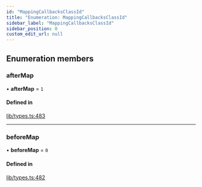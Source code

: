 ```yaml
---
id: "MappingCallbacksClassId"
title: "Enumeration: MappingCallbacksClassId"
sidebar_label: "MappingCallbacksClassId"
sidebar_position: 0
custom_edit_url: null
---
```


## Enumeration members

### afterMap

• **afterMap** = `1`

#### Defined in

[lib/types.ts:483](https://github.com/ttshivers/mapper/blob/efc4cb9d/packages/core/src/lib/types.ts#L483)

___

### beforeMap

• **beforeMap** = `0`

#### Defined in

[lib/types.ts:482](https://github.com/ttshivers/mapper/blob/efc4cb9d/packages/core/src/lib/types.ts#L482)
